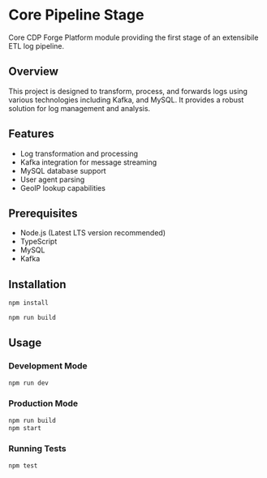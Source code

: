 # Core Pipeline Stage

Core CDP Forge Platform module providing the first stage of an extensibile ETL log pipeline.

## Overview

This project is designed to transform, process, and forwards logs using various technologies including Kafka, and MySQL. It provides a robust solution for log management and analysis.

## Features

- Log transformation and processing
- Kafka integration for message streaming
- MySQL database support
- User agent parsing
- GeoIP lookup capabilities

## Prerequisites

- Node.js (Latest LTS version recommended)
- TypeScript
- MySQL
- Kafka

## Installation

```bash
npm install
```

```bash
npm run build
```

## Usage

### Development Mode
```bash
npm run dev
```

### Production Mode
```bash
npm run build
npm start
```

### Running Tests
```bash
npm test
```